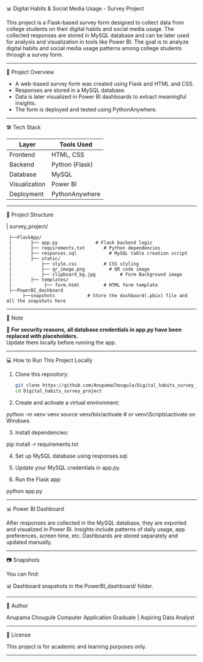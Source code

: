 📊 Digital Habits & Social Media Usage - Survey Project

This project is a Flask-based survey form designed to collect data from college students on their digital habits and social media usage. 
The collected responses are stored in MySQL database and can be later used for analysis and visualization in tools like Power BI. 
The goal is to analyze digital habits and social media usage patterns among college students through a survey form.

-------------------------------------------

🚀 Project Overview

- A web-based survey form was created using Flask and HTML and CSS.
- Responses are stored in a MySQL database.
- Data is later visualized in Power BI dashboards to extract meaningful insights.
- The form is deployed and tested using PythonAnywhere.

-------------------------------------------

🛠 Tech Stack

| Layer        | Tools Used                    |
|--------------|-------------------------------|
| Frontend     | HTML, CSS                     |
| Backend      | Python (Flask)                |
| Database     | MySQL                         |
| Visualization| Power BI                      |
| Deployment   | PythonAnywhere                |

------------------------------------------

📁 Project Structure

| survey_project/
  
     ├──FlaskApp/  
     |       ├── app.py              # Flask backend logic 
     |       ├── requirements.txt       # Python dependencies 
     |       ├── responses.sql            # MySQL table creation script
     |       ├── static/   
     |           ├── style.css          # CSS styling   
     |           ├── qr_image.png         # QR code image  
     |           ├── clipboard_bg.jpg         # Form Background image  
     |       ├── templates/  
     |            ├── form.html         # HTML form template 
     ├──PowerBI_dashboard
          ├──snapshots            # Store the dashboard(.pbix) file and all the snapshots here 
-----------------------------------------

🔐 Note

🚨 **For security reasons, all database credentials in app.py have been replaced with placeholders.**  
Update them locally before running the app.

-----------------------------------------

💻 How to Run This Project Locally

1. Clone this repository:

   ```bash
   git clone https://github.com/AnupamaChougule/Digital_habits_survey_project.git
   cd Digital_habits_survey_project

2. Create and activate a virtual environment:

python -m venv venv
source venv/bin/activate        # or venv\Scripts\activate on Windows


3. Install dependencies:

pip install -r requirements.txt


4. Set up MySQL database using responses.sql.


5. Update your MySQL credentials in app.py.


6. Run the Flask app:

python app.py

-----------------------------------------

📊 Power BI Dashboard

After responses are collected in the MySQL database, they are exported and visualized in Power BI. Insights include patterns of daily usage, app preferences, screen time, etc.
Dashboards are stored separately and updated manually.

-----------------------------------------

📷 Snapshots

You can find:

 📊 Dashboard snapshots in the PowerBI_dashboard/ folder.

-----------------------------------------

📌 Author

Anupama Chougule
Computer Application Graduate | Aspiring Data Analyst


-----------------------------------------

📃 License

This project is for academic and learning purposes only.

-----------------------------------------

